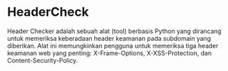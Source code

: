 # HeaderCheck
Header Checker adalah sebuah alat (tool) berbasis Python yang dirancang untuk memeriksa keberadaan header keamanan pada subdomain yang diberikan. Alat ini memungkinkan pengguna untuk memeriksa tiga header keamanan web yang penting: X-Frame-Options, X-XSS-Protection, dan Content-Security-Policy.
